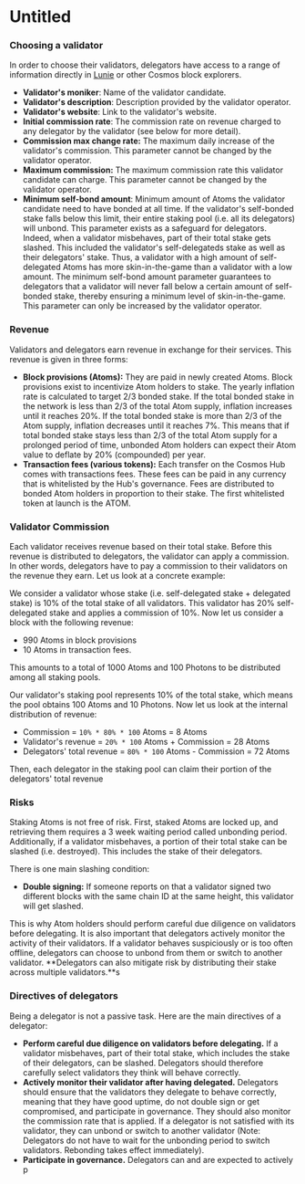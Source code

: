 # Untitled



###  <a id="validator-commission"></a>

### Choosing a validator <a id="choosing-a-validator"></a>

In order to choose their validators, delegators have access to a range of information directly in [Lunie](https://lunie.io/) or other Cosmos block explorers.

* **Validator's moniker**: Name of the validator candidate.
* **Validator's description**: Description provided by the validator operator.
* **Validator's website**: Link to the validator's website.
* **Initial commission rate**: The commission rate on revenue charged to any delegator by the validator \(see below for more detail\).
* **Commission max change rate:** The maximum daily increase of the validator's commission. This parameter cannot be changed by the validator operator.
* **Maximum commission:** The maximum commission rate this validator candidate can charge. This parameter cannot be changed by the validator operator.
* **Minimum self-bond amount**: Minimum amount of Atoms the validator candidate need to have bonded at all time. If the validator's self-bonded stake falls below this limit, their entire staking pool \(i.e. all its delegators\) will unbond. This parameter exists as a safeguard for delegators. Indeed, when a validator misbehaves, part of their total stake gets slashed. This included the validator's self-delegateds stake as well as their delegators' stake. Thus, a validator with a high amount of self-delegated Atoms has more skin-in-the-game than a validator with a low amount. The minimum self-bond amount parameter guarantees to delegators that a validator will never fall below a certain amount of self-bonded stake, thereby ensuring a minimum level of skin-in-the-game. This parameter can only be increased by the validator operator.

### Revenue <a id="revenue"></a>

Validators and delegators earn revenue in exchange for their services. This revenue is given in three forms:

* **Block provisions \(Atoms\):** They are paid in newly created Atoms. Block provisions exist to incentivize Atom holders to stake. The yearly inflation rate is calculated to target 2/3 bonded stake. If the total bonded stake in the network is less than 2/3 of the total Atom supply, inflation increases until it reaches 20%. If the total bonded stake is more than 2/3 of the Atom supply, inflation decreases until it reaches 7%. This means that if total bonded stake stays less than 2/3 of the total Atom supply for a prolonged period of time, unbonded Atom holders can expect their Atom value to deflate by 20% \(compounded\) per year.
* **Transaction fees \(various tokens\):** Each transfer on the Cosmos Hub comes with transactions fees. These fees can be paid in any currency that is whitelisted by the Hub's governance. Fees are distributed to bonded Atom holders in proportion to their stake. The first whitelisted token at launch is the ATOM.

### Validator Commission <a id="validator-commission"></a>

Each validator receives revenue based on their total stake. Before this revenue is distributed to delegators, the validator can apply a commission. In other words, delegators have to pay a commission to their validators on the revenue they earn. Let us look at a concrete example:

We consider a validator whose stake \(i.e. self-delegated stake + delegated stake\) is 10% of the total stake of all validators. This validator has 20% self-delegated stake and applies a commission of 10%. Now let us consider a block with the following revenue:

* 990 Atoms in block provisions
* 10 Atoms in transaction fees.

This amounts to a total of 1000 Atoms and 100 Photons to be distributed among all staking pools.

Our validator's staking pool represents 10% of the total stake, which means the pool obtains 100 Atoms and 10 Photons. Now let us look at the internal distribution of revenue:

* Commission = `10% * 80% * 100` Atoms = 8 Atoms
* Validator's revenue = `20% * 100` Atoms + Commission = 28 Atoms
* Delegators' total revenue = `80% * 100` Atoms - Commission = 72 Atoms

Then, each delegator in the staking pool can claim their portion of the delegators' total revenue

### Risks <a id="risks"></a>

Staking Atoms is not free of risk. First, staked Atoms are locked up, and retrieving them requires a 3 week waiting period called unbonding period. Additionally, if a validator misbehaves, a portion of their total stake can be slashed \(i.e. destroyed\). This includes the stake of their delegators.

There is one main slashing condition:

* **Double signing:** If someone reports on that a validator signed two different blocks with the same chain ID at the same height, this validator will get slashed.

This is why Atom holders should perform careful due diligence on validators before delegating. It is also important that delegators actively monitor the activity of their validators. If a validator behaves suspiciously or is too often offline, delegators can choose to unbond from them or switch to another validator. \*\*Delegators can also mitigate risk by distributing their stake across multiple validators.\*\*s

### Directives of delegators <a id="directives-of-delegators"></a>

Being a delegator is not a passive task. Here are the main directives of a delegator:

* **Perform careful due diligence on validators before delegating.** If a validator misbehaves, part of their total stake, which includes the stake of their delegators, can be slashed. Delegators should therefore carefully select validators they think will behave correctly.
* **Actively monitor their validator after having delegated.** Delegators should ensure that the validators they delegate to behave correctly, meaning that they have good uptime, do not double sign or get compromised, and participate in governance. They should also monitor the commission rate that is applied. If a delegator is not satisfied with its validator, they can unbond or switch to another validator \(Note: Delegators do not have to wait for the unbonding period to switch validators. Rebonding takes effect immediately\).
* **Participate in governance.** Delegators can and are expected to actively p


